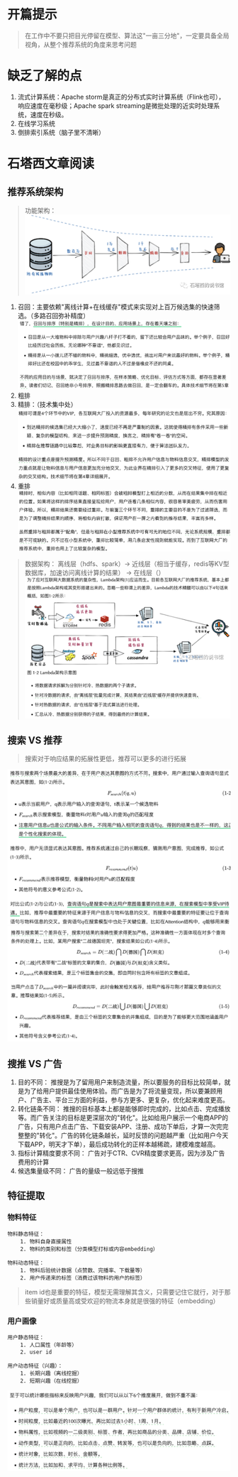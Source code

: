 # 开篇提示
> 在工作中不要只把目光停留在模型、算法这"一亩三分地"，一定要具备全局视角，从整个推荐系统的角度来思考问题

# 缺乏了解的点
1. 流式计算系统：Apache storm是真正的分布式实时计算系统（Flink也可），响应速度在毫秒级；Apache spark streaming是微批处理的近实时处理系统，速度在秒级。
2. 在线学习系统
3. 倒排索引系统（脑子里不清晰）


# 石塔西文章阅读

## 推荐系统架构
> 功能架构：
![alt text](image.png)
1. 召回：主要依赖"离线计算+在线缓存"模式来实现对上百万候选集的快速筛选。（多路召回弥补精度）
![alt text](image-1.png)
2. 粗排
3. 精排：（技术集中处）
![alt text](image-2.png)
4. 重排
![alt text](image-3.png)


> 数据架构：
离线层（hdfs、spark）-> 近线层（相当于缓存，redis等KV型数据库，加速访问离线计算的结果） -> 在线层（）
![alt text](image-4.png)

## 搜索 VS 推荐
> 搜索对于响应结果的拓展性更低，推荐可以更多的进行拓展

![alt text](image-5.png)
![alt text](image-6.png)

## 搜推 VS 广告
1. 目的不同：
推搜是为了留用用户来制造流量，所以要服务的目标比较简单，就是为了给用户提供最佳使用体验。而广告是为了将流量变现，所以要兼顾用户、广告主、平台三方面的利益，参与方更多、更复杂，优化起来难度更高。
2. 转化链条不同：
推搜的目标基本上都是能够即时完成的，比如点击、完成播放等。而广告关注的目标是更深层次的"转化"。比如给用户展示一个电商APP的广告，只有用户点击广告、下载安装APP、注册、成功下单后，才算一次完完整整的"转化"。广告的转化链条越长，延时反馈的问题越严重（比如用户今天下载APP，明天才下单），最后成功转化的正样本越稀疏，建模难度越高。
3. 指标计算精度要求不同：
广告对于CTR、CVR精度要求更高，因为涉及广告费用的计算
4. 候选集量级不同：
广告的量级一般远低于搜推

## 特征提取
### 物料特征
```
物料静态特征：
    1. 物料自身直接属性
    2. 物料的类别和标签（分类模型打标或内容embedding）
```
```
物料动态特征：
    1. 物料后验统计数据（点赞数、完播率、下载量等）
    2. 用户传递来的标签（消费过该物料的用户的标签）
```
> item id也是重要的特征，模型无需理解其含义，只需要记住它就行，对于那些销量好或质量高或受欢迎的物流本身就是很强的特征（embedding）

### 用户画像
```
用户静态特征：
    1. 人口属性（年龄等）
    2. user id
```
```
用户动态特征（兴趣）：
    1. 长期兴趣（离线挖掘）
    2. 短期兴趣（在线挖掘）
```
![alt text](image-7.png)

